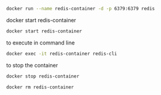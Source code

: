 ```bash
docker run --name redis-container -d -p 6379:6379 redis
```

docker start redis-container
```bash
docker start redis-container
```

to execute in command line
```bash
docker exec -it redis-container redis-cli
```


to stop the container 
```bash
docker stop redis-container
```


```bash
docker rm redis-container
```

